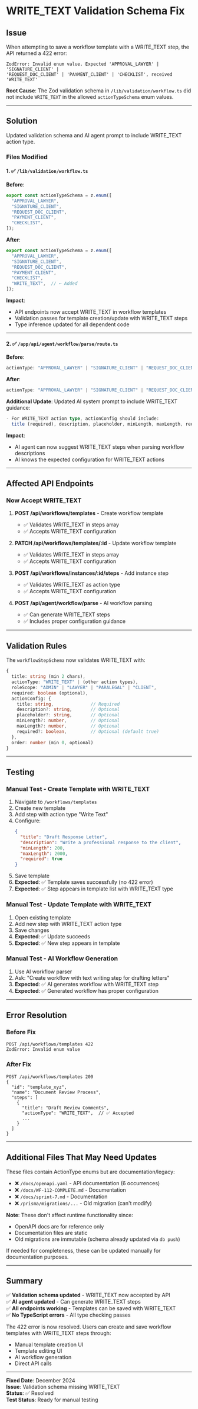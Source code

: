 # WRITE_TEXT Validation Schema Fix

## Issue

When attempting to save a workflow template with a WRITE_TEXT step, the API returned a 422 error:

```
ZodError: Invalid enum value. Expected 'APPROVAL_LAWYER' | 'SIGNATURE_CLIENT' | 
'REQUEST_DOC_CLIENT' | 'PAYMENT_CLIENT' | 'CHECKLIST', received 'WRITE_TEXT'
```

**Root Cause**: The Zod validation schema in `/lib/validation/workflow.ts` did not include `WRITE_TEXT` in the allowed `actionTypeSchema` enum values.

---

## Solution

Updated validation schema and AI agent prompt to include WRITE_TEXT action type.

### Files Modified

#### 1. ✅ `/lib/validation/workflow.ts`

**Before**:
```typescript
export const actionTypeSchema = z.enum([
  "APPROVAL_LAWYER",
  "SIGNATURE_CLIENT",
  "REQUEST_DOC_CLIENT",
  "PAYMENT_CLIENT",
  "CHECKLIST",
]);
```

**After**:
```typescript
export const actionTypeSchema = z.enum([
  "APPROVAL_LAWYER",
  "SIGNATURE_CLIENT",
  "REQUEST_DOC_CLIENT",
  "PAYMENT_CLIENT",
  "CHECKLIST",
  "WRITE_TEXT",  // ← Added
]);
```

**Impact**: 
- API endpoints now accept WRITE_TEXT in workflow templates
- Validation passes for template creation/update with WRITE_TEXT steps
- Type inference updated for all dependent code

---

#### 2. ✅ `/app/api/agent/workflow/parse/route.ts`

**Before**:
```typescript
actionType: "APPROVAL_LAWYER" | "SIGNATURE_CLIENT" | "REQUEST_DOC_CLIENT" | "PAYMENT_CLIENT" | "CHECKLIST";
```

**After**:
```typescript
actionType: "APPROVAL_LAWYER" | "SIGNATURE_CLIENT" | "REQUEST_DOC_CLIENT" | "PAYMENT_CLIENT" | "CHECKLIST" | "WRITE_TEXT";
```

**Additional Update**: Updated AI system prompt to include WRITE_TEXT guidance:
```typescript
- For WRITE_TEXT action type, actionConfig should include: 
  title (required), description, placeholder, minLength, maxLength, required.
```

**Impact**: 
- AI agent can now suggest WRITE_TEXT steps when parsing workflow descriptions
- AI knows the expected configuration for WRITE_TEXT actions

---

## Affected API Endpoints

### Now Accept WRITE_TEXT

1. **POST /api/workflows/templates** - Create workflow template
   - ✅ Validates WRITE_TEXT in steps array
   - ✅ Accepts WRITE_TEXT configuration

2. **PATCH /api/workflows/templates/:id** - Update workflow template
   - ✅ Validates WRITE_TEXT in steps array
   - ✅ Accepts WRITE_TEXT configuration

3. **POST /api/workflows/instances/:id/steps** - Add instance step
   - ✅ Validates WRITE_TEXT as action type
   - ✅ Accepts WRITE_TEXT configuration

4. **POST /api/agent/workflow/parse** - AI workflow parsing
   - ✅ Can generate WRITE_TEXT steps
   - ✅ Includes proper configuration guidance

---

## Validation Rules

The `workflowStepSchema` now validates WRITE_TEXT with:

```typescript
{
  title: string (min 2 chars),
  actionType: "WRITE_TEXT" | (other action types),
  roleScope: "ADMIN" | "LAWYER" | "PARALEGAL" | "CLIENT",
  required: boolean (optional),
  actionConfig: {
    title: string,              // Required
    description?: string,       // Optional
    placeholder?: string,       // Optional
    minLength?: number,         // Optional
    maxLength?: number,         // Optional
    required?: boolean,         // Optional (default true)
  },
  order: number (min 0, optional)
}
```

---

## Testing

### Manual Test - Create Template with WRITE_TEXT

1. Navigate to `/workflows/templates`
2. Create new template
3. Add step with action type "Write Text"
4. Configure:
   ```json
   {
     "title": "Draft Response Letter",
     "description": "Write a professional response to the client",
     "minLength": 200,
     "maxLength": 2000,
     "required": true
   }
   ```
5. Save template
6. **Expected**: ✅ Template saves successfully (no 422 error)
7. **Expected**: ✅ Step appears in template list with WRITE_TEXT type

### Manual Test - Update Template with WRITE_TEXT

1. Open existing template
2. Add new step with WRITE_TEXT action type
3. Save changes
4. **Expected**: ✅ Update succeeds
5. **Expected**: ✅ New step appears in template

### Manual Test - AI Workflow Generation

1. Use AI workflow parser
2. Ask: "Create workflow with text writing step for drafting letters"
3. **Expected**: ✅ AI generates workflow with WRITE_TEXT step
4. **Expected**: ✅ Generated workflow has proper configuration

---

## Error Resolution

### Before Fix
```
POST /api/workflows/templates 422
ZodError: Invalid enum value
```

### After Fix
```
POST /api/workflows/templates 200
{
  "id": "template_xyz",
  "name": "Document Review Process",
  "steps": [
    {
      "title": "Draft Review Comments",
      "actionType": "WRITE_TEXT",  // ✅ Accepted
      ...
    }
  ]
}
```

---

## Additional Files That May Need Updates

These files contain ActionType enums but are documentation/legacy:

- ❌ `/docs/openapi.yaml` - API documentation (6 occurrences)
- ❌ `/docs/WF-112-COMPLETE.md` - Documentation
- ❌ `/docs/sprint-7.md` - Documentation
- ❌ `/prisma/migrations/...` - Old migration (can't modify)

**Note**: These don't affect runtime functionality since:
- OpenAPI docs are for reference only
- Documentation files are static
- Old migrations are immutable (schema already updated via `db push`)

If needed for completeness, these can be updated manually for documentation purposes.

---

## Summary

✅ **Validation schema updated** - WRITE_TEXT now accepted by API  
✅ **AI agent updated** - Can generate WRITE_TEXT steps  
✅ **All endpoints working** - Templates can be saved with WRITE_TEXT  
✅ **No TypeScript errors** - All type checking passes  

The 422 error is now resolved. Users can create and save workflow templates with WRITE_TEXT steps through:
- Manual template creation UI
- Template editing UI
- AI workflow generation
- Direct API calls

---

**Fixed Date**: December 2024  
**Issue**: Validation schema missing WRITE_TEXT  
**Status**: ✅ Resolved  
**Test Status**: Ready for manual testing
